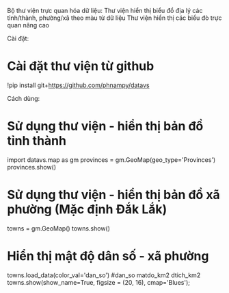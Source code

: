 Bộ thư viện trực quan hóa dữ liệu:
   Thư viện hiển thị biểu đồ địa lý các tỉnh/thành, phường/xã theo màu từ dữ liệu
   Thư viện hiển thị các biểu đò trực quan nâng cao

Cài đặt:
   # Cài đặt thư viện từ github
   !pip install git+https://github.com/phnampy/datavs

Cách dùng:
   # Sử dụng thư viện - hiển thị bản đồ tỉnh thành
   import datavs.map as gm
   provinces = gm.GeoMap(geo_type='Provinces')
   provinces.show()

   # Sử dụng thư viện - hiển thị bản đồ xã phường (Mặc định Đắk Lắk)
   towns = gm.GeoMap()
   towns.show()

   # Hiển thị mật độ dân số - xã phường
   towns.load_data(color_val='dan_so') #dan_so matdo_km2 dtich_km2
   towns.show(show_name=True, figsize = (20, 16), cmap='Blues');


